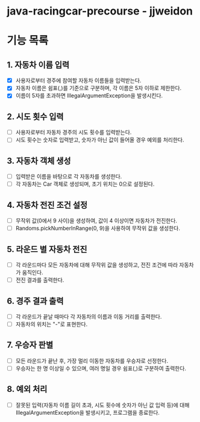 # java-racingcar-precourse - jjweidon

# 기능 목록

## 1. 자동차 이름 입력
- [X] 사용자로부터 경주에 참여할 자동차 이름들을 입력받는다.
- [X] 자동차 이름은 쉼표(,)를 기준으로 구분하며, 각 이름은 5자 이하로 제한한다.
- [X] 이름이 5자를 초과하면 IllegalArgumentException을 발생시킨다.

## 2. 시도 횟수 입력
- [ ] 사용자로부터 자동차 경주의 시도 횟수를 입력받는다.
- [ ] 시도 횟수는 숫자로 입력받고, 숫자가 아닌 값이 들어올 경우 예외를 처리한다. 

## 3. 자동차 객체 생성
- [ ] 입력받은 이름을 바탕으로 각 자동차를 생성한다.
- [ ] 각 자동차는 Car 객체로 생성되며, 초기 위치는 0으로 설정된다.

## 4. 자동차 전진 조건 설정
- [ ] 무작위 값(0에서 9 사이)을 생성하여, 값이 4 이상이면 자동차가 전진한다.
- [ ] Randoms.pickNumberInRange(0, 9)을 사용하여 무작위 값을 생성한다. 

## 5. 라운드 별 자동차 전진
- [ ] 각 라운드마다 모든 자동차에 대해 무작위 값을 생성하고, 전진 조건에 따라 자동차가 움직인다.
- [ ] 전진 결과를 출력한다.

## 6. 경주 결과 출력
- [ ] 각 라운드가 끝날 때마다 각 자동차의 이름과 이동 거리를 출력한다.
- [ ] 자동차의 위치는 "-"로 표현한다.

## 7. 우승자 판별
- [ ] 모든 라운드가 끝난 후, 가장 멀리 이동한 자동차를 우승자로 선정한다.
- [ ] 우승자는 한 명 이상일 수 있으며, 여러 명일 경우 쉼표(,)로 구분하여 출력한다.

## 8. 예외 처리
- [ ] 잘못된 입력(자동차 이름 길이 초과, 시도 횟수에 숫자가 아닌 값 입력 등)에 대해 IllegalArgumentException을 발생시키고, 프로그램을 종료한다.